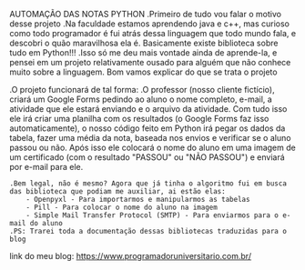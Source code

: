 AUTOMAÇÃO DAS NOTAS PYTHON
.Primeiro de tudo vou falar o motivo desse projeto
	.Na faculdade estamos aprendendo java e c++, mas curioso como todo programador é fui atrás dessa linguagem que todo mundo fala, e descobri o quão maravilhosa ela é. Basicamente existe biblioteca sobre tudo em Python!!!
	.Isso só me deu mais vontade ainda de aprende-la, e pensei em um projeto relativamente ousado para alguém que não conhece muito sobre a linguagem. Bom vamos explicar do que se trata o projeto
  
  
  .O projeto funcionará de tal forma:
		.O professor (nosso cliente fictício), criará um Google Forms pedindo ao aluno o nome completo, e-mail, a atividade que ele estará enviando e o arquivo da atividade. Com tudo isso ele irá criar uma planilha com os resultados (o Google Forms faz isso automaticamente), o nosso código feito em Python irá pegar os dados da tabela, fazer uma média da nota, baseada nos envios e verificar se o aluno passou ou não. Após isso ele colocará o nome do aluno em uma imagem de um certificado (com o resultado "PASSOU" ou "NÃO PASSOU") e enviará por e-mail para ele.
    

    .Bem legal, não é mesmo? Agora que já tinha o algoritmo fui em busca das biblioteca que podiam me auxiliar, ai estão elas:
		- Openpyxl - Para importarmos e manipularmos as tabelas 
		- Pill - Para colocar o nome do aluno na imagem
		- Simple Mail Transfer Protocol (SMTP) - Para enviarmos para o e-mail do aluno
	.PS: Trarei toda a documentação dessas bibliotecas traduzidas para o blog
  
  link do meu blog: https://www.programadoruniversitario.com.br/
